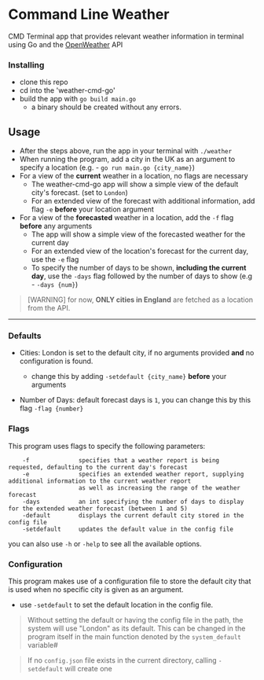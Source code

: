 # Command Line Weather
CMD Terminal app that provides relevant weather information in terminal using Go and the [OpenWeather](https://openweathermap.org/) API

### Installing
- clone this repo
- cd into the 'weather-cmd-go'
- build the app with `go build main.go`
    - a binary should be created without any errors.

## Usage 
- After the steps above, run the app in your terminal with `./weather`
- When running the program, add a city in the UK as an argument to specify a location (e.g. - `go run main.go {city_name}`)
- For a view of the **current** weather in a location, no flags are necessary
    - The weather-cmd-go app will show a simple view of the default city's forecast. (set to `London`)
    - For an extended view of the forecast with additional information, add flag `-e` **before** your location argument
- For a view of the **forecasted** weather in a location, add the `-f` flag **before** any arguments
    - The app will show a simple view of the forecasted weather for the current day
    - For an extended view of the location's forecast for the current day, use the `-e` flag
    - To specify the number of days to be shown, **including the current day**, use the `-days` flag followed by the number of days to show (e.g - `-days {num}`)


> [WARNING]
> for now, **ONLY cities in England** are fetched as a location from the API.

---

### Defaults

- Cities: London is set to the default city, if no arguments provided **and** no configuration is found.
    - change this by adding `-setdefault {city_name}` **before** your arguments

- Number of Days: default forecast days is `1`, you can change this by this flag `-flag {number}`


### Flags
This program uses flags to specify the following parameters:
```    
    -f              specifies that a weather report is being requested, defaulting to the current day's forecast
    -e              specifies an extended weather report, supplying additional information to the current weather report 
                    as well as increasing the range of the weather forecast
    -days           an int specifying the number of days to display for the extended weather forecast (between 1 and 5)
    -default        displays the current default city stored in the config file
    -setdefault     updates the default value in the config file
```
you can also use `-h` or `-help` to see all the available options.

### Configuration

This program makes use of a configuration file to store the default city that is used when no specific city is given as an argument. 

- use `-setdefault` to set the default location in the config file.

> Without setting the default or having the config file in the path, the system will use "London" as its default. This can be changed in the program itself in the main function denoted by the
`system_default` variable#

> If no `config.json` file exists in the current directory, calling `-setdefault` will create one
